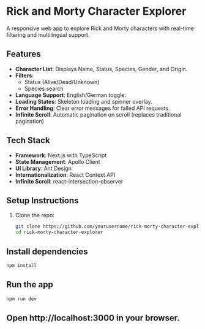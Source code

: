 # Rick and Morty Character Explorer

A responsive web app to explore Rick and Morty characters with real-time filtering and multilingual support.

## Features
- **Character List**: Displays Name, Status, Species, Gender, and Origin.
- **Filters**: 
  - Status (Alive/Dead/Unknown)
  - Species search
- **Language Support**: English/German toggle.
- **Loading States**: Skeleton loading and spinner overlay.
- **Error Handling**: Clear error messages for failed API requests.
- **Infinite Scroll**: Automatic pagination on scroll (replaces traditional pagination)


## Tech Stack
- **Framework**: Next.js with TypeScript
- **State Management**: Apollo Client
- **UI Library**: Ant Design
- **Internationalization**: React Context API
- **Infinite Scroll**: react-intersection-observer

## Setup Instructions
1. Clone the repo:
   ```bash
   git clone https://github.com/yourusername/rick-morty-character-explorer.git
   cd rick-morty-character-explorer

## Install dependencies
 ```bash
 npm install
```

## Run the app
 ```bash
npm run dev
```

## Open http://localhost:3000 in your browser.

